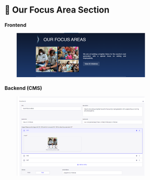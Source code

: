 # 📎 Our Focus Area Section

### **Frontend**

<figure><img src="../../.gitbook/assetsBFL/Focus-area-section.png" alt=""><figcaption></figcaption></figure>

### Backend (CMS)

<figure><img src="../../.gitbook/assetsBFL/Focus-area-section-cms.png" alt=""><figcaption></figcaption></figure>
